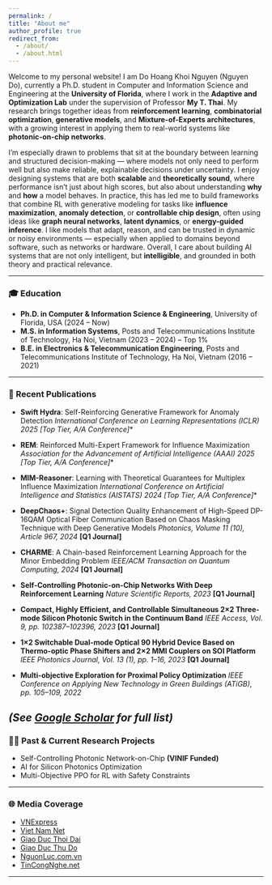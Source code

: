 ```yaml
---
permalink: /
title: "About me"
author_profile: true
redirect_from: 
  - /about/
  - /about.html
---
```


Welcome to my personal website! I am Do Hoang Khoi Nguyen (Nguyen Do), currently a Ph.D. student in Computer and Information Science and Engineering at the **University of Florida**, where I work in the **Adaptive and Optimization Lab** under the supervision of Professor **My T. Thai**. My research brings together ideas from **reinforcement learning**, **combinatorial optimization**, **generative models**, and **Mixture-of-Experts architectures**, with a growing interest in applying them to real-world systems like **photonic-on-chip networks**.

I’m especially drawn to problems that sit at the boundary between learning and structured decision-making — where models not only need to perform well but also make reliable, explainable decisions under uncertainty. I enjoy designing systems that are both **scalable** and **theoretically sound**, where performance isn’t just about high scores, but also about understanding **why** and **how** a model behaves. In practice, this has led me to build frameworks that combine RL with generative modeling for tasks like **influence maximization**, **anomaly detection**, or **controllable chip design**, often using ideas like **graph neural networks**, **latent dynamics**, or **energy-guided inference**. I like models that adapt, reason, and can be trusted in dynamic or noisy environments — especially when applied to domains beyond software, such as networks or hardware. Overall, I care about building AI systems that are not only intelligent, but **intelligible**, and grounded in both theory and practical relevance.

---

### 🎓 Education

- **Ph.D. in Computer & Information Science & Engineering**, University of Florida, USA (2024 – Now)  
- **M.S. in Information Systems**, Posts and Telecommunications Institute of Technology, Ha Noi, Vietnam (2023 – 2024) – Top 1%  
- **B.E. in Electronics & Telecommunication Engineering**, Posts and Telecommunications Institute of Technology, Ha Noi, Vietnam (2016 – 2021)

---

### 📄 Recent Publications

- **Swift Hydra**: Self-Reinforcing Generative Framework for Anomaly Detection
  *International Conference on Learning Representations (ICLR) 2025* **[Top Tier, A*/A Conference]**

- **REM**: Reinforced Multi-Expert Framework for Influence Maximization
  *Association for the Advancement of Artificial Intelligence (AAAI) 2025* **[Top Tier, A*/A Conference]**

- **MIM-Reasoner**: Learning with Theoretical Guarantees for Multiplex Influence Maximization
  *International Conference on Artificial Intelligence and Statistics (AISTATS) 2024* **[Top Tier, A*/A Conference]**

- **DeepChaos+**: Signal Detection Quality Enhancement of High-Speed DP-16QAM Optical Fiber Communication Based on Chaos Masking Technique with Deep Generative Models
  *Photonics, Volume 11 (10), Article 967, 2024* **[Q1 Journal]**

- **CHARME**: A Chain-based Reinforcement Learning Approach for the Minor Embedding Problem
  *IEEE/ACM Transaction on Quantum Computing, 2024* **[Q1 Journal]**

- **Self-Controlling Photonic-on-Chip Networks With Deep Reinforcement Learning**
  *Nature Scientific Reports, 2023* **[Q1 Journal]**

- **Compact, Highly Efficient, and Controllable Simultaneous 2×2 Three-mode Silicon Photonic Switch in the Continuum Band**
  *IEEE Access, Vol. 9, pp. 102387–102396, 2023* **[Q1 Journal]**

- **1×2 Switchable Dual-mode Optical 90 Hybrid Device Based on Thermo-optic Phase Shifters and 2×2 MMI Couplers on SOI Platform**
  *IEEE Photonics Journal, Vol. 13 (1), pp. 1–16, 2023* **[Q1 Journal]**

- **Multi-objective Exploration for Proximal Policy Optimization**
  *IEEE Conference on Applying New Technology in Green Buildings (ATiGB), pp. 105–109, 2022*

*(See [Google Scholar](https://scholar.google.com/citations?user=6f9HM24AAAAJ&hl=en) for full list)*
---


### 👨‍🔬 Past & Current Research Projects

- Self-Controlling Photonic Network-on-Chip **(VINIF Funded)**  
- AI for Silicon Photonics Optimization 
- Multi-Objective PPO for RL with Safety Constraints

---

### 🌐 Media Coverage

- [VNExpress](https://vnexpress.net/tag/do-hoang-khoi-nguyen-1482819)
- [Viet Nam Net](https://vietnamnet.vn/giao-su-dai-hoc-stanford-cac-nghien-cuu-toi-uu-hoa-hoc-may-co-tinh-ung-dung-cao-i418679.html)
- [Giao Duc Thoi Dai](https://giaoducthoidai.vn/giao-duc/chang-sinh-vien-tre-tu-choi-luong-khung-de-theo-duoi-chip-quang-tu-Y4T1awbnR.html) 
- [Giao Duc Thu Do](https://giaoducthudo.giaoducthoidai.vn/do-hoang-khoi-nguyen-ptag.html)
- [NguonLuc.com.vn](https://www.nguonluc.com.vn/sinh-vien-viet-nam-co-cong-bo-quoc-te-ve-tri-tue-nhan-tao-a1675.html)  
- [TinCongNghe.net](https://www.tincongnghe.net/t-54224/sinh-vien-nghien-cuu-ai-co-cong-bo-quoc-te.html)

---

